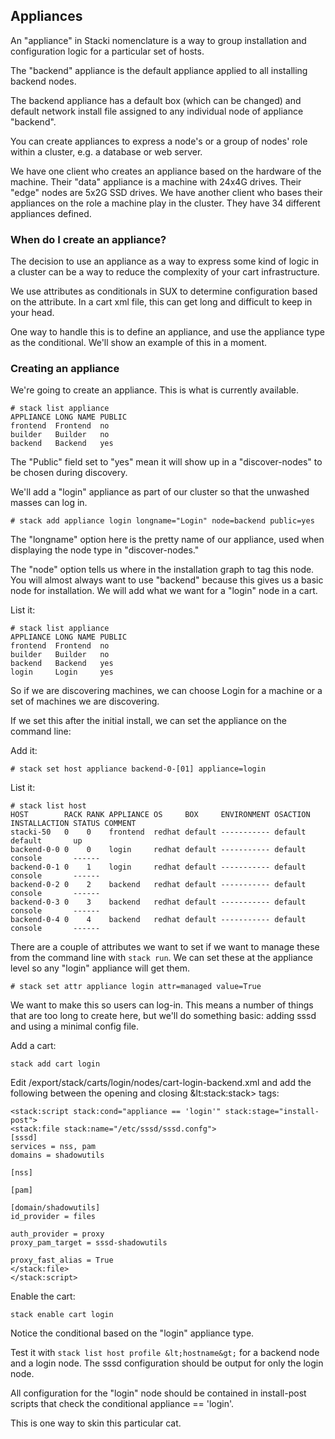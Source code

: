 ## Appliances

An "appliance" in Stacki nomenclature is a way to group installation and configuration logic for a particular set of hosts.

The "backend" appliance is the default appliance applied to all installing backend nodes.

The backend appliance has a default box (which can be changed) and default network install file assigned to any individual node of appliance "backend".

You can create appliances to express a node's or a group of nodes' role within a cluster, e.g. a database or web server.

We have one client who creates an appliance based on the hardware of the machine. Their "data" appliance is a machine with 24x4G drives. Their "edge" nodes are 5x2G SSD drives. We have another client who bases their appliances on the role a machine play in the cluster. They have 34 different appliances defined.

### When do I create an appliance?

The decision to use an appliance as a way to express some kind of logic in a cluster can be a way to reduce the complexity of your cart infrastructure.

We use attributes as conditionals in SUX to determine configuration based on the attribute. In a cart xml file, this can get long and difficult to keep in your head.

One way to handle this is to define an appliance, and use the appliance type as the conditional. We'll show an example of this in a moment.

### Creating an appliance

We're going to create an appliance. This is what is currently available.

```
# stack list appliance
APPLIANCE LONG NAME PUBLIC
frontend  Frontend  no
builder   Builder   no
backend   Backend   yes
```

The "Public" field set to "yes" mean it will show up in a "discover-nodes" to be chosen during discovery.

We'll add a "login" appliance as part of our cluster so that the unwashed masses can log in.

```
# stack add appliance login longname="Login" node=backend public=yes
```
The "longname" option here is the pretty name of our appliance, used when displaying the node type in "discover-nodes."

The "node" option tells us where in the installation graph to tag this node. You will almost always want to use "backend" because this gives us a basic node for installation. We will add what we want for a "login" node in a cart.

List it:

```
# stack list appliance
APPLIANCE LONG NAME PUBLIC
frontend  Frontend  no
builder   Builder   no
backend   Backend   yes
login     Login     yes
```

So if we are discovering machines, we can choose Login for a machine or a set of machines we are discovering.

If we set this after the initial install, we can set the appliance on the command line:

Add it:
```
# stack set host appliance backend-0-[01] appliance=login
```

List it:
```
# stack list host
HOST        RACK RANK APPLIANCE OS     BOX     ENVIRONMENT OSACTION INSTALLACTION STATUS COMMENT
stacki-50   0    0    frontend  redhat default ----------- default  default       up
backend-0-0 0    0    login     redhat default ----------- default  console       ------
backend-0-1 0    1    login     redhat default ----------- default  console       ------
backend-0-2 0    2    backend   redhat default ----------- default  console       ------
backend-0-3 0    3    backend   redhat default ----------- default  console       ------
backend-0-4 0    4    backend   redhat default ----------- default  console       ------
```

There are a couple of attributes we want to set if we want to manage these from the command line with `stack run`. We can set these at the appliance level so any "login" appliance will get them.

```
# stack set attr appliance login attr=managed value=True
```

We want to make this so users can log-in. This means a number of things that are too long to create here, but we'll do something basic: adding sssd and using a minimal config file.

Add a cart:
```
stack add cart login
```

Edit /export/stack/carts/login/nodes/cart-login-backend.xml and add the following between the opening and closing &lt:stack:stack&gt; tags:

```
<stack:script stack:cond="appliance == 'login'" stack:stage="install-post">
<stack:file stack:name="/etc/sssd/sssd.confg">
[sssd]
services = nss, pam
domains = shadowutils

[nss]

[pam]

[domain/shadowutils]
id_provider = files

auth_provider = proxy
proxy_pam_target = sssd-shadowutils

proxy_fast_alias = True
</stack:file>
</stack:script>
```

Enable the cart:

```
stack enable cart login
```

Notice the conditional based on the "login" appliance type.

Test it with `stack list host profile &lt;hostname&gt;` for a backend node and a login node. The sssd configuration should be output for only the login node.

All configuration for the "login" node should be contained in install-post scripts that check the conditional appliance == 'login'.

This is one way to skin this particular cat.

